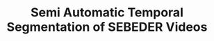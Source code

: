 ---
advisors:
- Lale Akarun
students:
- name: Berke Esmer
- name: Cemal Aytekin
title: Semi Automatic Temporal Segmentation of SEBEDER Videos
type: project
---